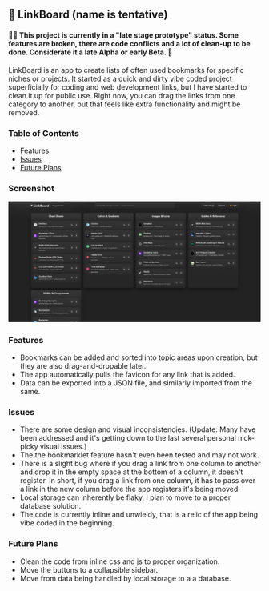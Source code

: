 ## 🔗 LinkBoard  (name is tentative) 
#### 🚨🚧 This project is currently in a "late stage prototype" status. Some features are broken, there are code conflicts and a lot of clean-up to be done. Considerate it a late Alpha or early Beta. 🚧

LinkBoard is an app to create lists of often used bookmarks for specific niches or projects. It started as a quick and dirty vibe coded project superficially for coding and web development links, but I have started to clean it up for public use. Right now, you can drag the links from one category to another, but that feels like extra functionality and might be removed.

###  Table of Contents
- [ Features](#-features)
- [ Issues](#-issues)
- [ Future Plans](#-future-plans)

###  Screenshot
![App screenshot](https://raw.githubusercontent.com/KevanMacGee/LinkBoard/refs/heads/master/screenshots/Screenshot2025-09-26-192559.png)

###  Features
- Bookmarks can be added and sorted into topic areas upon creation, but they are also drag-and-dropable later.
- The app automatically pulls the favicon for any link that is added.
- Data can be exported into a JSON file, and similarly imported from the same.

###  Issues
- There are some design and visual inconsistencies. (Update: Many have been addressed and it's getting down to the last several personal nick-picky visual issues.)
- The the bookmarklet feature hasn't even been tested and may not work.
- There is a slight bug where if you drag a link from one column to another and drop it in the empty space at the bottom of a column, it doesn't register. In short, if you drag a link from one column, it has to pass over a link in the new column before the app registers it's being moved.
- Local storage can inherently be flaky, I plan to move to a proper database solution.
- The code is currently inline and unwieldy, that is a relic of the app being vibe coded in the beginning.

###  Future Plans
- Clean the code from inline css and js to proper organization.
- Move the buttons to a collapsible sidebar.
- Move from data being handled by local storage to a a database.

